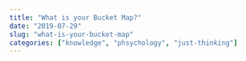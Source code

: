 ```yaml
---
title: "What is your Bucket Map?"
date: "2019-07-29"
slug: "what-is-your-bucket-map"
categories: ["knowledge", "phsychology", "just-thinking"]
---
```



